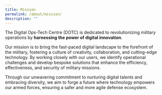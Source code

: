 ```yaml
---
title: Mission
permalink: /about/mission/
description: ""
---
```

The Digital Ops-Tech Centre (DOTC) is dedicated to revolutionizing military operations by **harnessing the power of digital innovation**. 

Our mission is to bring the fast-paced digital landscape to the forefront of the military, fostering a culture of creativity, collaboration, and cutting-edge technology. By working closely with our users, we identify operational challenges and develop bespoke solutions that enhance the efficiency, effectiveness, and security of military missions. 

Through our unwavering commitment to nurturing digital talents and embracing diversity, we aim to forge a future where technology empowers our armed forces, ensuring a safer and more agile defense ecosystem.